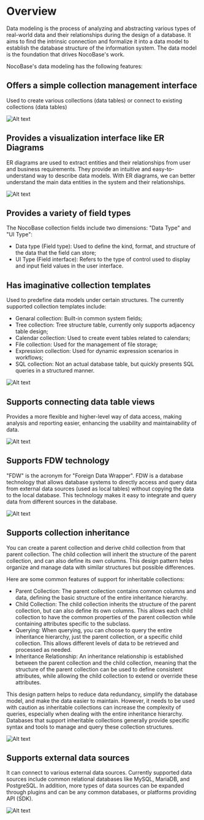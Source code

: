 # Overview

Data modeling is the process of analyzing and abstracting various types of real-world data and their relationships during the design of a database. It aims to find the intrinsic connection and formalize it into a data model to establish the database structure of the information system. The data model is the foundation that drives NocoBase's work.

NocoBase's data modeling has the following features:

## Offers a simple collection management interface

Used to create various collections (data tables) or connect to existing collections (data tables)

![Alt text](./image-1.png)

## Provides a visualization interface like ER Diagrams

ER diagrams are used to extract entities and their relationships from user and business requirements. They provide an intuitive and easy-to-understand way to describe data models. With ER diagrams, we can better understand the main data entities in the system and their relationships.

![Alt text](./image-5.png)

## Provides a variety of field types

The NocoBase collection fields include two dimensions: "Data Type" and "UI Type":

- Data type (Field type): Used to define the kind, format, and structure of the data that the field can store;
- UI Type (Field interface): Refers to the type of control used to display and input field values in the user interface.

## Has imaginative collection templates

Used to predefine data models under certain structures. The currently supported collection templates include:

- Genaral collection: Built-in common system fields;
- Tree collection: Tree structure table, currently only supports adjacency table design;
- Calendar collection: Used to create event tables related to calendars;
- File collection: Used for the management of file storage;
- Expression collection: Used for dynamic expression scenarios in workflows;
- SQL collection: Not an actual database table, but quickly presents SQL queries in a structured manner.

![Alt text](./image-2.png)

## Supports connecting data table views

Provides a more flexible and higher-level way of data access, making analysis and reporting easier, enhancing the usability and maintainability of data.

![Alt text](./image-4.png)

## Supports FDW technology

"FDW" is the acronym for "Foreign Data Wrapper". FDW is a database technology that allows database systems to directly access and query data from external data sources (used as local tables) without copying the data to the local database. This technology makes it easy to integrate and query data from different sources in the database.

![Alt text](./image-3.png)

## Supports collection inheritance

You can create a parent collection and derive child collection from that parent collection. The child collection will inherit the structure of the parent collection, and can also define its own columns. This design pattern helps organize and manage data with similar structures but possible differences.

Here are some common features of support for inheritable collections:

- Parent Collection: The parent collection contains common columns and data, defining the basic structure of the entire inheritance hierarchy.
- Child Collection: The child collection inherits the structure of the parent collection, but can also define its own columns. This allows each child collection to have the common properties of the parent collection while containing attributes specific to the subclass.
- Querying: When querying, you can choose to query the entire inheritance hierarchy, just the parent collection, or a specific child collection. This allows different levels of data to be retrieved and processed as needed.
- Inheritance Relationship: An inheritance relationship is established between the parent collection and the child collection, meaning that the structure of the parent collection can be used to define consistent attributes, while allowing the child collection to extend or override these attributes.

This design pattern helps to reduce data redundancy, simplify the database model, and make the data easier to maintain. However, it needs to be used with caution as inheritable collections can increase the complexity of queries, especially when dealing with the entire inheritance hierarchy. Databases that support inheritable collections generally provide specific syntax and tools to manage and query these collection structures.

![Alt text](./image-6.png)

## Supports external data sources

It can connect to various external data sources. Currently supported data sources include common relational databases like MySQL, MariaDB, and PostgreSQL. In addition, more types of data sources can be expanded through plugins and can be any common databases, or platforms providing API (SDK).

![Alt text](./image-7.png)
